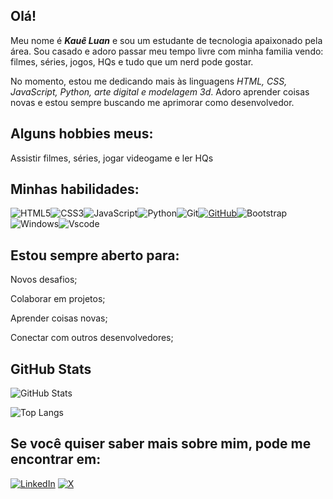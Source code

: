 ## Olá!

Meu nome é ***Kauê Luan*** e sou um estudante de tecnologia apaixonado pela área. Sou casado e adoro passar meu tempo livre com minha familia vendo: filmes, séries, jogos, HQs e tudo que um nerd pode gostar.

No momento, estou me dedicando mais às linguagens *HTML, CSS, JavaScript, Python, arte digital e modelagem 3d*. Adoro aprender coisas novas e estou sempre buscando me aprimorar como desenvolvedor.

## Alguns hobbies meus:

Assistir filmes, séries,
jogar videogame e
ler HQs

## Minhas habilidades:

![HTML5](https://img.shields.io/badge/HTML5-E34F26?style=for-the-badge&logo=html5&logoColor=white)![CSS3](https://img.shields.io/badge/CSS3-1572B6?style=for-the-badge&logo=css3&logoColor=white)![JavaScript](https://img.shields.io/badge/JavaScript-F7DF1E?style=for-the-badge&logo=javascript&logoColor=black)![Python](https://img.shields.io/badge/python-3670A0?style=for-the-badge&logo=python&logoColor=ffdd54)![Git](https://img.shields.io/badge/GIT-E44C30?style=for-the-badge&logo=git&logoColor=white)[![GitHub](https://img.shields.io/badge/GitHub-100000?style=for-the-badge&logo=github&logoColor=white)](https://github.com/SEUUSERNAME)![Bootstrap](https://img.shields.io/badge/-boostrap-0D1117?style=for-the-badge&logo=bootstrap&labelColor=0D1117)![Windows](https://img.shields.io/badge/Windows-000?style=for-the-badge&logo=windows&logoColor=2CA5E0)![Vscode](https://img.shields.io/badge/Vscode-007ACC?style=for-the-badge&logo=visual-studio-code&logoColor=white)


## Estou sempre aberto para:

Novos desafios;

Colaborar em projetos;

Aprender coisas novas;

Conectar com outros desenvolvedores;

## GitHub Stats

![GitHub Stats](https://github-readme-stats.vercel.app/api?username=kaueluan&theme=transparent&bg_color=000&border_color=30A3DC&show_icons=true&icon_color=30A3DC&title_color=E94D5F&text_color=FFF)

![Top Langs](https://github-readme-stats-git-masterrstaa-rickstaa.vercel.app/api/top-langs/?username=kaueluan&layout=compact&bg_color=000&border_color=30A3DC&title_color=E94D5F&text_color=FFF)

## Se você quiser saber mais sobre mim, pode me encontrar em:


[![LinkedIn](https://img.shields.io/badge/LinkedIn-0077B5?style=for-the-badge&logo=linkedin&logoColor=white)](https://www.linkedin.com/in/kaue-rodrigues-b26281146/) [![X](https://img.shields.io/badge/X-000?style=for-the-badge&logo=x)](https://twitter.com/KaueLuan88)